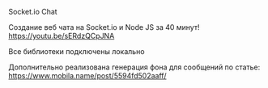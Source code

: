 Socket.io Chat

Создание веб чата на Socket.io и Node JS за 40 минут!
https://youtu.be/sERdzQCpJNA

Все библиотеки подключены локально

Дополнительно реализована генерация фона для сообщений по статье:
https://www.mobila.name/post/5594fd502aaff/

